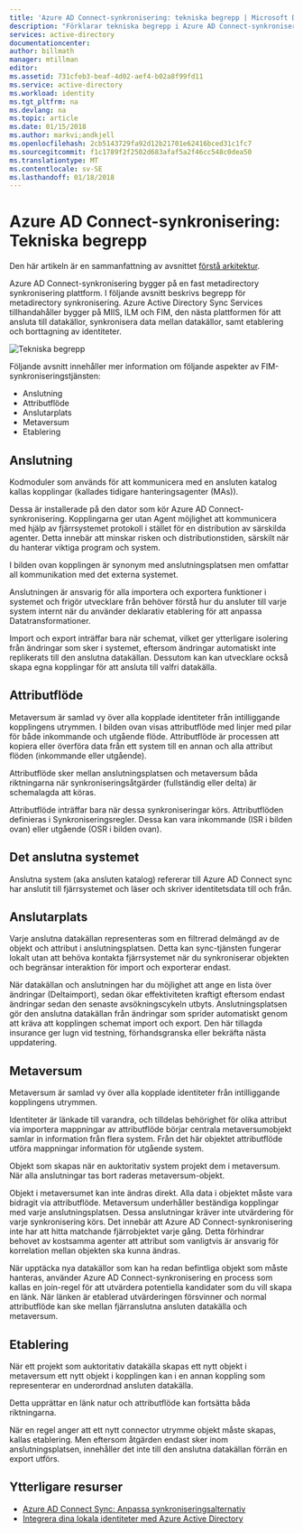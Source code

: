 ```yaml
---
title: 'Azure AD Connect-synkronisering: tekniska begrepp | Microsoft Docs'
description: "Förklarar tekniska begrepp i Azure AD Connect-synkronisering."
services: active-directory
documentationcenter: 
author: billmath
manager: mtillman
editor: 
ms.assetid: 731cfeb3-beaf-4d02-aef4-b02a8f99fd11
ms.service: active-directory
ms.workload: identity
ms.tgt_pltfrm: na
ms.devlang: na
ms.topic: article
ms.date: 01/15/2018
ms.author: markvi;andkjell
ms.openlocfilehash: 2cb5143729fa92d12b21701e62416bced31c1fc7
ms.sourcegitcommit: f1c1789f2f2502d683afaf5a2f46cc548c0dea50
ms.translationtype: MT
ms.contentlocale: sv-SE
ms.lasthandoff: 01/18/2018
---
```

# <a name="azure-ad-connect-sync-technical-concepts"></a>Azure AD Connect-synkronisering: Tekniska begrepp
Den här artikeln är en sammanfattning av avsnittet [förstå arkitektur](active-directory-aadconnectsync-technical-concepts.md).

Azure AD Connect-synkronisering bygger på en fast metadirectory synkronisering plattform.
I följande avsnitt beskrivs begrepp för metadirectory synkronisering.
Azure Active Directory Sync Services tillhandahåller bygger på MIIS, ILM och FIM, den nästa plattformen för att ansluta till datakällor, synkronisera data mellan datakällor, samt etablering och borttagning av identiteter.

![Tekniska begrepp](./media/active-directory-aadconnectsync-technical-concepts/scenario.png)

Följande avsnitt innehåller mer information om följande aspekter av FIM-synkroniseringstjänsten:

* Anslutning
* Attributflöde
* Anslutarplats
* Metaversum
* Etablering

## <a name="connector"></a>Anslutning
Kodmoduler som används för att kommunicera med en ansluten katalog kallas kopplingar (kallades tidigare hanteringsagenter (MAs)).

Dessa är installerade på den dator som kör Azure AD Connect-synkronisering. Kopplingarna ger utan Agent möjlighet att kommunicera med hjälp av fjärrsystemet protokoll i stället för en distribution av särskilda agenter. Detta innebär att minskar risken och distributionstiden, särskilt när du hanterar viktiga program och system.

I bilden ovan kopplingen är synonym med anslutningsplatsen men omfattar all kommunikation med det externa systemet.

Anslutningen är ansvarig för alla importera och exportera funktioner i systemet och frigör utvecklare från behöver förstå hur du ansluter till varje system internt när du använder deklarativ etablering för att anpassa Datatransformationer.

Import och export inträffar bara när schemat, vilket ger ytterligare isolering från ändringar som sker i systemet, eftersom ändringar automatiskt inte replikerats till den anslutna datakällan. Dessutom kan kan utvecklare också skapa egna kopplingar för att ansluta till valfri datakälla.

## <a name="attribute-flow"></a>Attributflöde
Metaversum är samlad vy över alla kopplade identiteter från intilliggande kopplingens utrymmen. I bilden ovan visas attributflöde med linjer med pilar för både inkommande och utgående flöde. Attributflöde är processen att kopiera eller överföra data från ett system till en annan och alla attribut flöden (inkommande eller utgående).

Attributflöde sker mellan anslutningsplatsen och metaversum båda riktningarna när synkroniseringsåtgärder (fullständig eller delta) är schemalagda att köras.

Attributflöde inträffar bara när dessa synkroniseringar körs. Attributflöden definieras i Synkroniseringsregler. Dessa kan vara inkommande (ISR i bilden ovan) eller utgående (OSR i bilden ovan).

## <a name="connected-system"></a>Det anslutna systemet
Anslutna system (aka ansluten katalog) refererar till Azure AD Connect sync har anslutit till fjärrsystemet och läser och skriver identitetsdata till och från.

## <a name="connector-space"></a>Anslutarplats
Varje anslutna datakällan representeras som en filtrerad delmängd av de objekt och attribut i anslutningsplatsen.
Detta kan sync-tjänsten fungerar lokalt utan att behöva kontakta fjärrsystemet när du synkroniserar objekten och begränsar interaktion för import och exporterar endast.

När datakällan och anslutningen har du möjlighet att ange en lista över ändringar (Deltaimport), sedan ökar effektiviteten kraftigt eftersom endast ändringar sedan den senaste avsökningscykeln utbyts. Anslutningsplatsen gör den anslutna datakällan från ändringar som sprider automatiskt genom att kräva att kopplingen schemat import och export. Den här tillagda insurance ger lugn vid testning, förhandsgranska eller bekräfta nästa uppdatering.

## <a name="metaverse"></a>Metaversum
Metaversum är samlad vy över alla kopplade identiteter från intilliggande kopplingens utrymmen.

Identiteter är länkade till varandra, och tilldelas behörighet för olika attribut via importera mappningar av attributflöde börjar centrala metaversumobjekt samlar in information från flera system. Från det här objektet attributflöde utföra mappningar information för utgående system.

Objekt som skapas när en auktoritativ system projekt dem i metaversum. När alla anslutningar tas bort raderas metaversum-objekt.

Objekt i metaversumet kan inte ändras direkt. Alla data i objektet måste vara bidragit via attributflöde. Metaversum underhåller beständiga kopplingar med varje anslutningsplatsen. Dessa anslutningar kräver inte utvärdering för varje synkronisering körs. Det innebär att Azure AD Connect-synkronisering inte har att hitta matchande fjärrobjektet varje gång. Detta förhindrar behovet av kostsamma agenter att attribut som vanligtvis är ansvarig för korrelation mellan objekten ska kunna ändras.

När upptäcka nya datakällor som kan ha redan befintliga objekt som måste hanteras, använder Azure AD Connect-synkronisering en process som kallas en join-regel för att utvärdera potentiella kandidater som du vill skapa en länk.
När länken är etablerad utvärderingen försvinner och normal attributflöde kan ske mellan fjärranslutna ansluten datakälla och metaversum.

## <a name="provisioning"></a>Etablering
När ett projekt som auktoritativ datakälla skapas ett nytt objekt i metaversum ett nytt objekt i kopplingen kan i en annan koppling som representerar en underordnad ansluten datakälla.

Detta upprättar en länk natur och attributflöde kan fortsätta båda riktningarna.

När en regel anger att ett nytt connector utrymme objekt måste skapas, kallas etablering. Men eftersom åtgärden endast sker inom anslutningsplatsen, innehåller det inte till den anslutna datakällan förrän en export utförs.

## <a name="additional-resources"></a>Ytterligare resurser
* [Azure AD Connect Sync: Anpassa synkroniseringsalternativ](active-directory-aadconnectsync-whatis.md)
* [Integrera dina lokala identiteter med Azure Active Directory](active-directory-aadconnect.md)

<!--Image references-->
[1]: ./media/active-directory-aadsync-technical-concepts/ic750598.png
